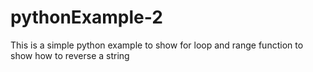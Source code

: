 # pythonExample-2
This is a simple python example to show for loop and range function to show how to reverse a string
